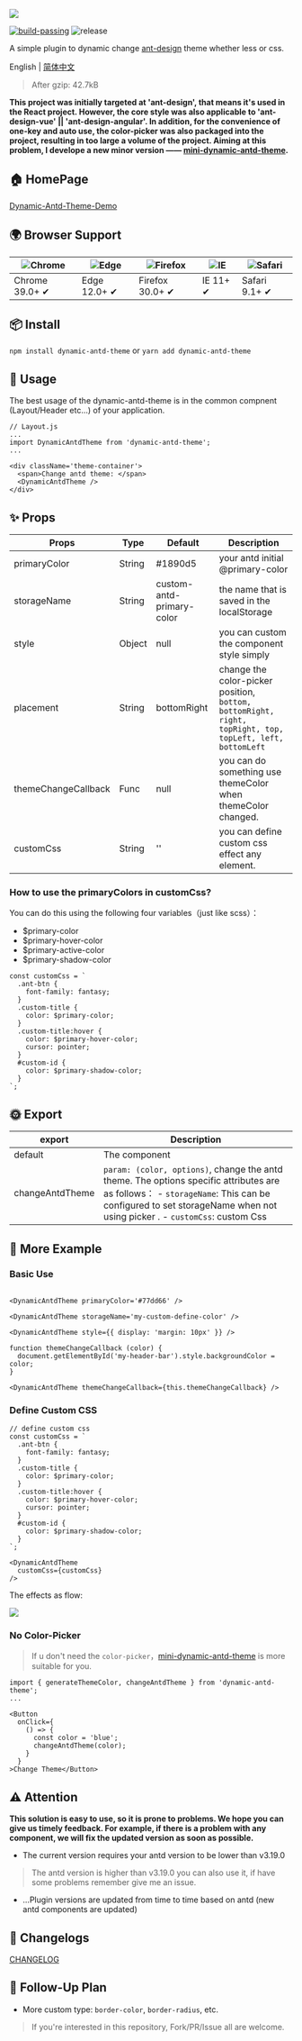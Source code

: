 ![](./dynamic-antd-theme.png)

[![build-passing](https://img.shields.io/badge/build-passing-brightgreen)](https://dynamic-antd-theme-luffyzh.vercel.app/)
![release](https://badgen.net/github/release/luffyZh/dynamic-antd-theme/stable)

A simple plugin to dynamic change [ant-design](https://ant.design) theme whether less or css. 

English | [简体中文](./README_zh_CN.md)

> After gzip: 42.7kB

**This project was initially targeted at 'ant-design', that means it's used in the React project. However, the core style was also applicable to 'ant-design-vue' || 'ant-design-angular'. In addition, for the convenience of one-key and auto use, the color-picker was also packaged into the project, resulting in too large a volume of the project. Aiming at this problem, I develope a new minor version —— [mini-dynamic-antd-theme](https://github.com/luffyZh/mini-dynamic-antd-theme).**

## 🏠 HomePage
[Dynamic-Antd-Theme-Demo](https://dynamic-antd-theme.luffyzh.now.sh/)

## 🌍 Browser Support

| ![Chrome](https://raw.github.com/alrra/browser-logos/master/src/chrome/chrome_48x48.png) | ![Edge](https://raw.github.com/alrra/browser-logos/master/src/edge/edge_48x48.png) | ![Firefox](https://raw.github.com/alrra/browser-logos/master/src/firefox/firefox_48x48.png) | ![IE](https://raw.github.com/alrra/browser-logos/master/src/archive/internet-explorer_9-11/internet-explorer_9-11_48x48.png) | ![Safari](https://raw.github.com/alrra/browser-logos/master/src/safari/safari_48x48.png) |
| --- | --- | --- | --- | --- |
| Chrome 39.0+ ✔ | Edge 12.0+ ✔ | Firefox 30.0+ ✔ | IE 11+ ✔ | Safari 9.1+ ✔ |

## 📦 Install

`npm install dynamic-antd-theme` or `yarn add dynamic-antd-theme`


## 🔨 Usage

The best usage of the dynamic-antd-theme is in the common compnent (Layout/Header etc...) of your application.

```
// Layout.js
...
import DynamicAntdTheme from 'dynamic-antd-theme';
...

<div className='theme-container'>
  <span>Change antd theme: </span>
  <DynamicAntdTheme />
</div>

```

## ✨ Props

| Props       | Type   | Default                  | Description         |
| ---------- | ------ | --------------------- | ------------ |
| primaryColor   | String | #1890d5 |  your antd initial @primary-color      |
| storageName   | String |   custom-antd-primary-color  | the name that is saved in the localStorage    |
| style   | Object |  null  | you can custom the component style simply  |
| placement   | String | bottomRight |  change the color-picker position, `bottom, bottomRight, right, topRight, top, topLeft, left, bottomLeft`|
| themeChangeCallback   | Func | null | you can do something use themeColor when themeColor changed. |
| customCss   | String | '' | you can define custom css effect any element. |

### How to use the primaryColors in customCss?

You can do this using the following four variables（just like scss）：

 - $primary-color
 - $primary-hover-color
 - $primary-active-color
 - $primary-shadow-color

```
const customCss = `
  .ant-btn {
    font-family: fantasy;
  }
  .custom-title {
    color: $primary-color;
  }
  .custom-title:hover {
    color: $primary-hover-color;
    cursor: pointer;
  }
  #custom-id {
    color: $primary-shadow-color;
  }
`;
```

## 🌞 Export
| export       | Description         |
| ---------- | ------------ |
| default  | The <DynamicAntdTheme /> component   |
| changeAntdTheme   | `param: (color, options)`, change the antd theme. The options specific attributes are as follows： - `storageName`: This can be configured to set storageName when not using picker . - `customCss`: custom Css |

## 🌰 More Example

### Basic Use

```

<DynamicAntdTheme primaryColor='#77dd66' />

<DynamicAntdTheme storageName='my-custom-define-color' />

<DynamicAntdTheme style={{ display: 'margin: 10px' }} />

function themeChangeCallback (color) {
  document.getElementById('my-header-bar').style.backgroundColor = color;
}

<DynamicAntdTheme themeChangeCallback={this.themeChangeCallback} />

```

### Define Custom CSS
```
// define custom css
const customCss = `
  .ant-btn {
    font-family: fantasy;
  }
  .custom-title {
    color: $primary-color;
  }
  .custom-title:hover {
    color: $primary-hover-color;
    cursor: pointer;
  }
  #custom-id {
    color: $primary-shadow-color;
  }
`;

<DynamicAntdTheme
  customCss={customCss}
/>

```
The effects as flow:

![](./custom-css.gif)

### No Color-Picker

> If u don't need the `color-picker`，[mini-dynamic-antd-theme](https://github.com/luffyZh/mini-dynamic-antd-theme) is more suitable for you.

```
import { generateThemeColor, changeAntdTheme } from 'dynamic-antd-theme';
...

<Button
  onClick={
    () => {
      const color = 'blue';
      changeAntdTheme(color);
    }
  }
>Change Theme</Button>
```

## ⚠️ Attention

**This solution is easy to use, so it is prone to problems. We hope you can give us timely feedback. For example, if there is a problem with any component, we will fix the updated version as soon as possible.**

 - The current version requires your antd version to be lower than v3.19.0
   
> The antd version is higher than v3.19.0 you can also use it, if have some problems remember give me an issue. 

 - ...Plugin versions are updated from time to time based on antd (new antd components are updated)

## 🔗 Changelogs
[CHANGELOG](./docs/CHANGELOG.md)

## 🍎 Follow-Up Plan
 
 - More custom type: `border-color`, `border-radius`, etc.

> If you're interested in this repository, Fork/PR/Issue all are welcome.

